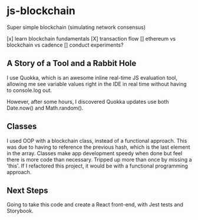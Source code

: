 # js-blockchain
Super simple blockchain (simulating network consensus)

[x] learn blockchain fundamentals
[X] transaction flow
[] ethereum vs blockchain vs cadence
[] conduct experiments?

## A Story of a Tool and a Rabbit Hole
I use Quokka, which is an awesome inline real-time JS evaluation tool, allowing me see variable values right in the IDE in real time without having to console.log out.

However, after some hours, I discovered Quokka updates use both Date.now() and Math.random().

## Classes
I used OOP with a blockchain class, instead of a functional approach. This was due to having to reference the previous hash, which is the last element in the array. Classes make app development speedy when done but feel there is more code than necessary. Tripped up more than once by missing a 'this'.  If I refactored this project, it would be with a functional programming approach.

## Next Steps
Going to take this code and create a React front-end, with Jest tests and Storybook.
